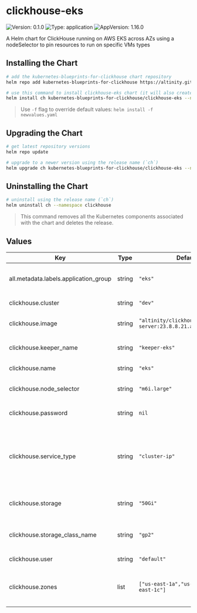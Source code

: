 

# clickhouse-eks

![Version: 0.1.0](https://img.shields.io/badge/Version-0.1.0-informational?style=flat-square) ![Type: application](https://img.shields.io/badge/Type-application-informational?style=flat-square) ![AppVersion: 1.16.0](https://img.shields.io/badge/AppVersion-1.16.0-informational?style=flat-square)

A Helm chart for ClickHouse running on AWS EKS across AZs using a nodeSelector to pin resources to run on specific VMs types

## Installing the Chart

```sh
# add the kubernetes-blueprints-for-clickhouse chart repository
helm repo add kubernetes-blueprints-for-clickhouse https://altinity.github.io/kubernetes-blueprints-for-clickhouse

# use this command to install clickhouse-eks chart (it will also create a `clickhouse` namespace)
helm install ch kubernetes-blueprints-for-clickhouse/clickhouse-eks --namespace clickhouse --create-namespace
```

> Use `-f` flag to override default values: `helm install -f newvalues.yaml`

## Upgrading the Chart
```sh
# get latest repository versions
helm repo update

# upgrade to a newer version using the release name (`ch`)
helm upgrade ch kubernetes-blueprints-for-clickhouse/clickhouse-eks --namespace clickhouse
```

## Uninstalling the Chart

```sh
# uninstall using the release name (`ch`)
helm uninstall ch --namespace clickhouse
```

> This command removes all the Kubernetes components associated with the chart and deletes the release.

## Values

| Key | Type | Default | Description |
|-----|------|---------|-------------|
| all.metadata.labels.application_group | string | `"eks"` | The name of the application group |
| clickhouse.cluster | string | `"dev"` | Cluster name |
| clickhouse.image | string | `"altinity/clickhouse-server:23.8.8.21.altinitystable"` | ClickHouse server image |
| clickhouse.keeper_name | string | `"keeper-eks"` | Name of the keeper cluster |
| clickhouse.name | string | `"eks"` | Metadata name |
| clickhouse.node_selector | string | `"m6i.large"` | AWS instance type |
| clickhouse.password | string | `nil` | ClickHouse user password |
| clickhouse.service_type | string | `"cluster-ip"` | Possible service types are `cluster-ip`, `internal-loadbalancer` and `external-loadbalancer` |
| clickhouse.storage | string | `"50Gi"` | Storage size for ClickHouse data |
| clickhouse.storage_class_name | string | `"gp2"` | Storage class for ClickHouse data |
| clickhouse.user | string | `"default"` | ClickHouse user name |
| clickhouse.zones | list | `["us-east-1a","us-east-1a","us-east-1c"]` | AWS availability zones for creating replicas |

